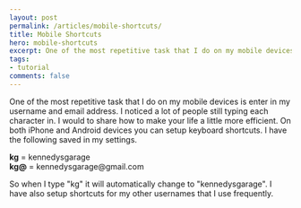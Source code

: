 ```yaml
---
layout: post
permalink: /articles/mobile-shortcuts/
title: Mobile Shortcuts
hero: mobile-shortcuts
excerpt: One of the most repetitive task that I do on my mobile devices is enter in my username and email address. I noticed a lot of people still typing each character.
tags:
- tutorial
comments: false
---
```


<p>One of the most repetitive task that I do on my mobile devices is enter in my username and email address. I noticed a lot of people still typing each character in. I would to share how to make your life a little more efficient. On both iPhone and Android devices you can setup keyboard shortcuts. I have the following saved in my settings.</p>

<p><strong>kg</strong> = kennedysgarage<br/>
<strong>kg@</strong> = kennedysgarage@gmail.com</p>

<p>So when I type "kg" it will automatically change to "kennedysgarage". I have also setup shortcuts for my other usernames that I use frequently.</p>
